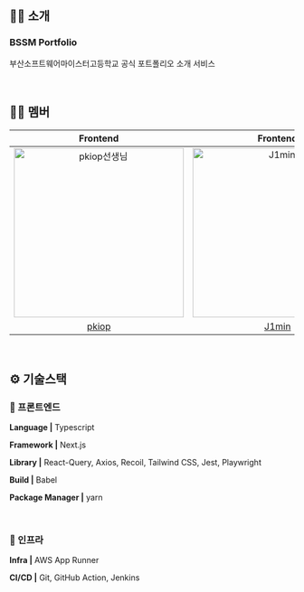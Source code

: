 ## 🤜🏻 소개
### BSSM Portfolio
부산소프트웨어마이스터고등학교 공식 포트폴리오 소개 서비스

<br/>

## 🙌🏻 멤버

|                                         Frontend                                         |                                          Frontend                                           |
| :--------------------------------------------------------------------------------------: | :----------------------------------------------------------------------------------------: 
| <img src="https://avatars.githubusercontent.com/u/34783156?v=4" width=300px alt="pkiop선생님"/> | <img src="https://avatars.githubusercontent.com/u/80014454?v=4" width=300px alt="J1min"/> | 
|                            [pkiop](https://github.com/pkiop)                             |                    [J1min](https://github.com/j1min)                |

<br/>

## ⚙️ 기술스택

### 🧷 프론트엔드

**Language |** Typescript

**Framework |** Next.js

**Library |** React-Query, Axios, Recoil, Tailwind CSS, Jest, Playwright

**Build |** Babel

**Package Manager |** yarn


<br/>

### 🧷 인프라

**Infra |** AWS App Runner

**CI/CD |** Git, GitHub Action, Jenkins
  
<br /><br />
